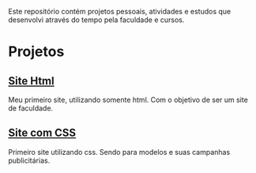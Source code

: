 Este repositório contém projetos pessoais, atividades e estudos que desenvolvi através do tempo pela faculdade e cursos.

# Projetos

## [Site Html](https://github.com/AJK-Vinicius/Vin-ProjetosAjk/tree/main/Site%20HTML) 
Meu primeiro site, utilizando somente html. Com o objetivo de ser um site de faculdade.

## [Site com CSS](https://github.com/AJK-Vinicius/Vin-ProjetosAjk/tree/main/Site%20CSS%20-%20Modelo)
Primeiro site utilizando css. Sendo para modelos e suas campanhas publicitárias.
